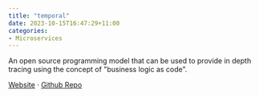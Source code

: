 ```yaml
---
title: "temporal"
date: 2023-10-15T16:47:29+11:00
categories:
- Microservices
---
```


An open source programming model that can be used to provide in depth tracing using the concept of "business logic as code".

[Website](https://temporal.io/) · [Github Repo](https://github.com/temporalio/temporal)
